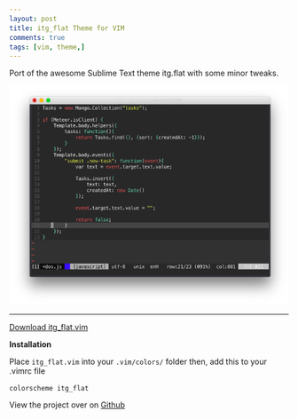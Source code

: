```yaml
---
layout: post
title: itg_flat Theme for VIM
comments: true
tags: [vim, theme,]
---
```


Port of the awesome Sublime Text theme itg.flat with some minor tweaks.

![itg.flat Screenshot](https://github.com/cdmedia/itg_flat_vim/raw/master/screenshot.png)

---

[Download itg_flat.vim](https://cdn.rawgit.com/cdmedia/itg_flat_vim/master/colors/itg_flat.vim)

**Installation**

Place `itg_flat.vim` into your `.vim/colors/` folder
then, add this to your .vimrc file

```
colorscheme itg_flat
```

View the project over on [Github](https://github.com/cdmedia/itg_flat_vim)

